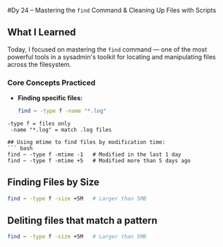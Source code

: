 #Dy 24 – Mastering the `find` Command & Cleaning Up Files with Scripts

##  What I Learned

Today, I focused on mastering the `find` command — one of the most powerful tools in a sysadmin's toolkit for locating and manipulating files across the filesystem.

###  Core Concepts Practiced

- **Finding specific files:**
  ```bash
  find ~ -type f -name "*.log"
```
-type f = files only
 -name "*.log" = match .log files

## Using mtime to find files by modification time:
``` bash
find ~ -type f -mtime -1   # Modified in the last 1 day
find ~ -type f -mtime +5   # Modified more than 5 days ago
```
## Finding Files by Size 
``` bash 
find ~ -type f -size +5M   # Larger than 5MB
```
## Deliting files that match a pattern 
``` bash
find ~ -type f -size +5M   # Larger than 5MB
```
